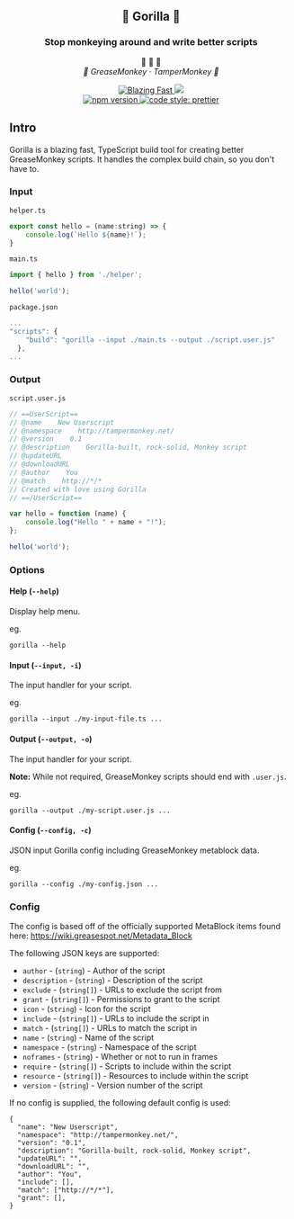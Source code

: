 <h2 align="center">🦍 Gorilla 🦍</h2>
<h3 align="center">Stop monkeying around and write better scripts</h3>

<p align="center">
  <span>
    🙈 🙉 🙊
  </span><br/>
  <em>
    🍌 GreaseMonkey · TamperMonkey 🍌
  </em>
</p>

<p align="center">
  <a href="https://twitter.com/acdlite/status/974390255393505280">
    <img alt="Blazing Fast" src="https://img.shields.io/badge/speed-blazing%20%F0%9F%94%A5-brightgreen.svg?style=flat-square">
    </a>
    <img src="https://img.shields.io/github/repo-size/apsking/gorilla"></a>
  <br/>
  <a href="https://www.npmjs.com/package/prettier">
    <img alt="npm version" src="https://img.shields.io/npm/v/gorilla-build.svg?style=flat-square">
  </a>
  <a href="#badge">
    <img alt="code style: prettier" src="https://img.shields.io/badge/code_style-prettier-ff69b4.svg?style=flat-square">
</a>
</p>

## Intro

Gorilla is a blazing fast, TypeScript build tool for creating better
GreaseMonkey scripts. It handles the complex build chain, so you don't
have to.

### Input

`helper.ts`

<!-- prettier-ignore -->
```js
export const hello = (name:string) => {
    console.log(`Hello ${name}!`);
}
```

`main.ts`

<!-- prettier-ignore -->
```js
import { hello } from './helper';

hello('world');
```

`package.json`

<!-- prettier-ignore -->
```js
...
"scripts": {
    "build": "gorilla --input ./main.ts --output ./script.user.js"
  },
...
```

### Output

`script.user.js`

<!-- prettier-ignore -->
```js
// ==UserScript==
// @name    New Userscript
// @namespace    http://tampermonkey.net/
// @version    0.1
// @description    Gorilla-built, rock-solid, Monkey script
// @updateURL    
// @downloadURL    
// @author    You
// @match    http://*/*
// Created with love using Gorilla
// ==/UserScript==

var hello = function (name) {
    console.log("Hello " + name + "!");
};

hello('world');
```

### Options

#### Help (`--help`)

Display help menu.

eg.

```
gorilla --help
```

#### Input (`--input, -i`)

The input handler for your script.

eg.

```
gorilla --input ./my-input-file.ts ...
```

#### Output (`--output, -o`)

The input handler for your script.

**Note:** While not required, GreaseMonkey scripts should end with `.user.js`.

eg.

```
gorilla --output ./my-script.user.js ...
```

#### Config (`--config, -c`)

JSON input Gorilla config including GreaseMonkey metablock data.

eg.

```
gorilla --config ./my-config.json ...
```

### Config

The config is based off of the officially supported MetaBlock items found here: https://wiki.greasespot.net/Metadata_Block

The following JSON keys are supported:

- `author` - (`string`) - Author of the script
- `description` - (`string`) - Description of the script
- `exclude` - (`string[]`) - URLs to exclude the script from
- `grant` - (`string[]`) - Permissions to grant to the script
- `icon` - (`string`) - Icon for the script
- `include` - (`string[]`) - URLs to include the script in
- `match` - (`string[]`) - URLs to match the script in
- `name` - (`string`) - Name of the script
- `namespace` - (`string`) - Namespace of the script
- `noframes` - (`string`) - Whether or not to run in frames
- `require` - (`string[]`) - Scripts to include within the script
- `resource` - (`string[]`) - Resources to include within the script
- `version` - (`string`) - Version number of the script

If no config is supplied, the following default config is used:

```
{
  "name": "New Userscript",
  "namespace": "http://tampermonkey.net/",
  "version": "0.1",
  "description": "Gorilla-built, rock-solid, Monkey script",
  "updateURL": "",
  "downloadURL": "",
  "author": "You",
  "include": [],
  "match": ["http://*/*"],
  "grant": [],
}
```
